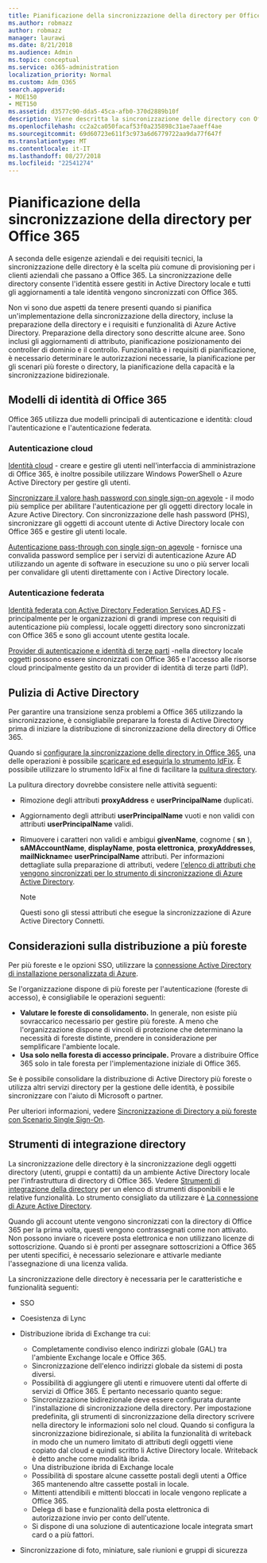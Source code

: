 ```yaml
---
title: Pianificazione della sincronizzazione della directory per Office 365
ms.author: robmazz
author: robmazz
manager: laurawi
ms.date: 8/21/2018
ms.audience: Admin
ms.topic: conceptual
ms.service: o365-administration
localization_priority: Normal
ms.custom: Adm_O365
search.appverid:
- MOE150
- MET150
ms.assetid: d3577c90-dda5-45ca-afb0-370d2889b10f
description: Viene descritta la sincronizzazione delle directory con Office 365, pulitura di Active Directory e dello strumento di Azure Active Directory connettersi.
ms.openlocfilehash: cc2a2ca050facaf53f0a235898c31ae7aaeff4ae
ms.sourcegitcommit: 69d60723e611f3c973a6d6779722aa9da77f647f
ms.translationtype: MT
ms.contentlocale: it-IT
ms.lasthandoff: 08/27/2018
ms.locfileid: "22541274"
---
```

# <a name="plan-for-directory-synchronization-for-office-365"></a>Pianificazione della sincronizzazione della directory per Office 365
A seconda delle esigenze aziendali e dei requisiti tecnici, la sincronizzazione delle directory è la scelta più comune di provisioning per i clienti aziendali che passano a Office 365. La sincronizzazione delle directory consente l'identità essere gestiti in Active Directory locale e tutti gli aggiornamenti a tale identità vengono sincronizzati con Office 365.
  
Non vi sono due aspetti da tenere presenti quando si pianifica un'implementazione della sincronizzazione della directory, incluse la preparazione della directory e i requisiti e funzionalità di Azure Active Directory. Preparazione della directory sono descritte alcune aree. Sono inclusi gli aggiornamenti di attributo, pianificazione posizionamento dei controller di dominio e il controllo. Funzionalità e i requisiti di pianificazione, è necessario determinare le autorizzazioni necessarie, la pianificazione per gli scenari più foreste o directory, la pianificazione della capacità e la sincronizzazione bidirezionale.
  
## <a name="office-365-identity-models"></a>Modelli di identità di Office 365
Office 365 utilizza due modelli principali di autenticazione e identità: cloud l'autenticazione e l'autenticazione federata.
  
### <a name="cloud-authentication"></a>Autenticazione cloud
[Identità cloud](about-office-365-identity.md) - creare e gestire gli utenti nell'interfaccia di amministrazione di Office 365, è inoltre possibile utilizzare Windows PowerShell o Azure Active Directory per gestire gli utenti. 
  
[Sincronizzare il valore hash password con single sign-on agevole](about-office-365-identity.md) - il modo più semplice per abilitare l'autenticazione per gli oggetti directory locale in Azure Active Directory. Con sincronizzazione delle hash password (PHS), sincronizzare gli oggetti di account utente di Active Directory locale con Office 365 e gestire gli utenti locale. 
  
[Autenticazione pass-through con single sign-on agevole](about-office-365-identity.md) - fornisce una convalida password semplice per i servizi di autenticazione Azure AD utilizzando un agente di software in esecuzione su uno o più server locali per convalidare gli utenti direttamente con i Active Directory locale. 
  
### <a name="federated-authentication"></a>Autenticazione federata
[Identità federata con Active Directory Federation Services AD FS](about-office-365-identity.md) - principalmente per le organizzazioni di grandi imprese con requisiti di autenticazione più complessi, locale oggetti directory sono sincronizzati con Office 365 e sono gli account utente gestita locale. 
  
[Provider di autenticazione e identità di terze parti](about-office-365-identity.md) -nella directory locale oggetti possono essere sincronizzati con Office 365 e l'accesso alle risorse cloud principalmente gestito da un provider di identità di terze parti (IdP). 
  
## <a name="active-directory-cleanup"></a>Pulizia di Active Directory
Per garantire una transizione senza problemi a Office 365 utilizzando la sincronizzazione, è consigliabile preparare la foresta di Active Directory prima di iniziare la distribuzione di sincronizzazione della directory di Office 365.
  
Quando si [configurare la sincronizzazione delle directory in Office 365](set-up-directory-synchronization.md), una delle operazioni è possibile [scaricare ed eseguirla lo strumento IdFix](install-and-run-idfix.md). È possibile utilizzare lo strumento IdFix al fine di facilitare la [pulitura directory](prepare-directory-attributes-for-synch-with-idfix.md).
  
La pulitura directory dovrebbe consistere nelle attività seguenti:

- Rimozione degli attributi **proxyAddress** e **userPrincipalName** duplicati.
- Aggiornamento degli attributi **userPrincipalName** vuoti e non validi con attributi **userPrincipalName** validi.
- Rimuovere i caratteri non validi e ambigui **givenName**, cognome ( **sn** ), **sAMAccountName**, **displayName**, **posta elettronica**, **proxyAddresses**, **mailNickname**e **userPrincipalName** attributi. Per informazioni dettagliate sulla preparazione di attributi, vedere [l'elenco di attributi che vengono sincronizzati per lo strumento di sincronizzazione di Azure Active Directory](https://go.microsoft.com/fwlink/p/?LinkId=396719).
    
    > [!NOTE]
    > Questi sono gli stessi attributi che esegue la sincronizzazione di Azure Active Directory Connetti. 
  
## <a name="multiforest-deployment-considerations"></a>Considerazioni sulla distribuzione a più foreste
Per più foreste e le opzioni SSO, utilizzare la [connessione Active Directory di installazione personalizzata di Azure](https://go.microsoft.com/fwlink/p/?LinkId=698430).
  
Se l'organizzazione dispone di più foreste per l'autenticazione (foreste di accesso), è consigliabile le operazioni seguenti:
  
- **Valutare le foreste di consolidamento.** In generale, non esiste più sovraccarico necessario per gestire più foreste. A meno che l'organizzazione dispone di vincoli di protezione che determinano la necessità di foreste distinte, prendere in considerazione per semplificare l'ambiente locale.
- **Usa solo nella foresta di accesso principale.** Provare a distribuire Office 365 solo in tale foresta per l'implementazione iniziale di Office 365. 
    
Se è possibile consolidare la distribuzione di Active Directory più foreste o utilizza altri servizi directory per la gestione delle identità, è possibile sincronizzare con l'aiuto di Microsoft o partner.
  
Per ulteriori informazioni, vedere [Sincronizzazione di Directory a più foreste con Scenario Single Sign-On](https://go.microsoft.com/fwlink/p/?LinkId=525321).
  
## <a name="directory-integration-tools"></a>Strumenti di integrazione directory
La sincronizzazione delle directory è la sincronizzazione degli oggetti directory (utenti, gruppi e contatti) da un ambiente Active Directory locale per l'infrastruttura di directory di Office 365. Vedere [Strumenti di integrazione della directory](https://go.microsoft.com/fwlink/p/?LinkID=510956) per un elenco di strumenti disponibili e le relative funzionalità. Lo strumento consigliato da utilizzare è [La connessione di Azure Active Directory](https://go.microsoft.com/fwlink/?LinkId=525323).
  
Quando gli account utente vengono sincronizzati con la directory di Office 365 per la prima volta, questi vengono contrassegnati come non attivato. Non possono inviare o ricevere posta elettronica e non utilizzano licenze di sottoscrizione. Quando si è pronti per assegnare sottoscrizioni a Office 365 per utenti specifici, è necessario selezionare e attivarle mediante l'assegnazione di una licenza valida.
  
La sincronizzazione delle directory è necessaria per le caratteristiche e funzionalità seguenti:
  
- SSO
    
- Coesistenza di Lync
    
- Distribuzione ibrida di Exchange tra cui:
    
  - Completamente condiviso elenco indirizzi globale (GAL) tra l'ambiente Exchange locale e Office 365.
  - Sincronizzazione dell'elenco indirizzi globale da sistemi di posta diversi.
  - Possibilità di aggiungere gli utenti e rimuovere utenti dal offerte di servizi di Office 365. È pertanto necessario quanto segue:
  - Sincronizzazione bidirezionale deve essere configurata durante l'installazione di sincronizzazione della directory. Per impostazione predefinita, gli strumenti di sincronizzazione della directory scrivere nella directory le informazioni solo nel cloud. Quando si configura la sincronizzazione bidirezionale, si abilita la funzionalità di writeback in modo che un numero limitato di attributi degli oggetti viene copiato dal cloud e quindi scritto li Active Directory locale. Writeback è detto anche come modalità ibrida. 
  - Una distribuzione ibrida di Exchange locale
  - Possibilità di spostare alcune cassette postali degli utenti a Office 365 mantenendo altre cassette postali in locale.
  - Mittenti attendibili e mittenti bloccati in locale vengono replicate a Office 365.
  - Delega di base e funzionalità della posta elettronica di autorizzazione invio per conto dell'utente.
  - Si dispone di una soluzione di autenticazione locale integrata smart card o a più fattori.
    
- Sincronizzazione di foto, miniature, sale riunioni e gruppi di sicurezza